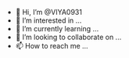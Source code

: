 - 👋 Hi, I’m @VIYA0931
- 👀 I’m interested in ...
- 🌱 I’m currently learning ...
- 💞️ I’m looking to collaborate on ...
- 📫 How to reach me ...

<!---
VIYA0931/VIYA0931 is a ✨ special ✨ repository because its `README.md` (this file) appears on your GitHub profile.
You can click the Preview link to take a look at your changes.
--->
